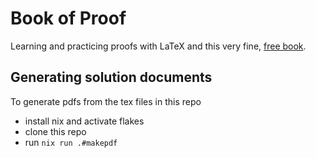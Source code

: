 # Book of Proof

Learning and practicing proofs with LaTeX and this very fine, [free book](https://www.people.vcu.edu/~rhammack/BookOfProof/).

## Generating solution documents
To generate pdfs from the tex files in this repo

- install nix and activate flakes
- clone this repo
- run `nix run .#makepdf`
